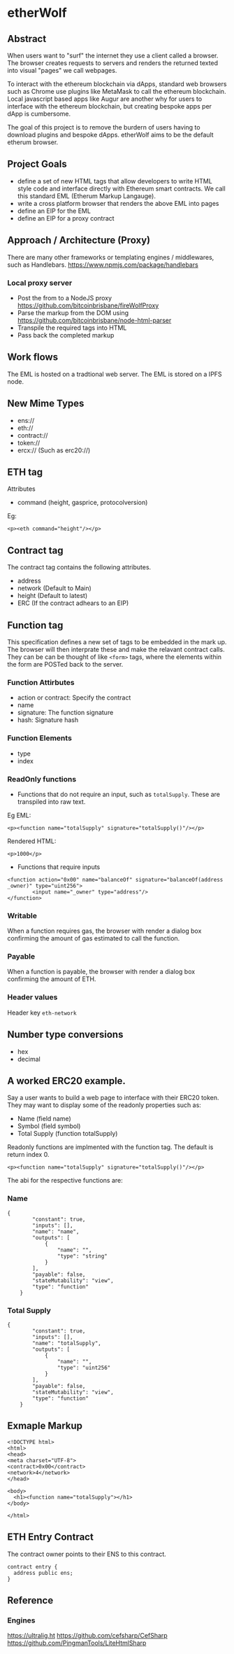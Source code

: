 # etherWolf 

## Abstract

When users want to "surf" the internet they use a client called a browser.  The browser creates requests to servers and renders the returned texted into visual "pages" we call webpages.

To interact with the ethereum blockchain via dApps, standard web browsers such as Chrome use plugins like MetaMask to call the ethereum blockchain.  Local javascript based apps like Augur are another why for users to interface with the ethereum blockchain, but creating bespoke apps per dApp is cumbersome.

The goal of this project is to remove the burdern of users having to download plugins and bespoke dApps.  etherWolf aims to be the default etherum browser.

## Project Goals
* define a set of new HTML tags that allow developers to write HTML style code and interface directly with Ethereum smart contracts.  We call this standard EML (Etherum Markup Langauge).
* write a cross platform browser that renders the above EML into pages
* define an EIP for the EML
* define an EIP for a proxy contract

## Approach / Architecture (Proxy)

There are many other frameworks or templating engines / middlewares, such as Handlebars.  https://www.npmjs.com/package/handlebars

### Local proxy server

* Post the from to a NodeJS proxy https://github.com/bitcoinbrisbane/fireWolfProxy
* Parse the markup from the DOM using https://github.com/bitcoinbrisbane/node-html-parser
* Transpile the required tags into HTML
* Pass back the completed markup

## Work flows
The EML is hosted on a tradtional web server.
The EML is stored on a IPFS node.

## New Mime Types
* ens://
* eth://
* contract://
* token://
* ercx:// (Such as erc20://)

## ETH tag

Attributes
* command (height, gasprice, protocolversion)

Eg:

```
<p><eth command="height"/></p>
```

## Contract tag
The contract tag contains the following attributes.

* address
* network (Default to Main)
* height (Default to latest)
* ERC (If the contract adhears to an EIP)

## Function tag
This specification defines a new set of tags to be embedded in the mark up.  The browser will then interprate these and make the relavant contract calls.  They can be can be thought of like `<form>` tags, where the elements within the form are POSTed back to the server.

### Function Attirbutes

* action or contract:  Specify the contract
* name
* signature: The function signature
* hash:  Signature hash

### Function Elements
* type 
* index

### ReadOnly functions
* Functions that do not require an input, such as `totalSupply`.  These are transpiled into raw text.

Eg EML:

`<p><function name="totalSupply" signature="totalSupply()"/></p>`

Rendered HTML:

`<p>1000</p>`


* Functions that require inputs

```
<function action="0x00" name="balanceOf" signature="balanceOf(address _owner)" type="uint256">
        <input name="_owner" type="address"/>
</function>
```
### Writable

When a function requires gas, the browser with render a dialog box confirming the amount of gas estimated to call the function.

### Payable

When a function is payable, the browser with render a dialog box confirming the amount of ETH.

### Header values

Header key
`eth-network`

## Number type conversions
* hex
* decimal


## A worked ERC20 example.
Say a user wants to build a web page to interface with their ERC20 token.  They may want to display some of the readonly properties such as:

* Name (field name)
* Symbol (field symbol)
* Total Supply (function totalSupply)

Readonly functions are implmented with the function tag.  The default is return index 0.

`<p><function name="totalSupply" signature="totalSupply()"/></p>`


The abi for the respective functions are:

### Name

```
{
        "constant": true,
        "inputs": [],
        "name": "name",
        "outputs": [
            {
                "name": "",
                "type": "string"
            }
        ],
        "payable": false,
        "stateMutability": "view",
        "type": "function"
    }
```

### Total Supply

```
{
        "constant": true,
        "inputs": [],
        "name": "totalSupply",
        "outputs": [
            {
                "name": "",
                "type": "uint256"
            }
        ],
        "payable": false,
        "stateMutability": "view",
        "type": "function"
    }
```

## Exmaple Markup


```
<!DOCTYPE html>
<html>
<head>
<meta charset="UTF-8">
<contract>0x00</contract>
<network>4</network>
</head>

<body>
  <h1><function name="totalSupply"></h1>
</body>

</html>
```

## ETH Entry Contract

The contract owner points to their ENS to this contract.
```
contract entry {
  address public ens;
}
```

## Reference
### Engines
https://ultralig.ht
https://github.com/cefsharp/CefSharp
https://github.com/PingmanTools/LiteHtmlSharp
